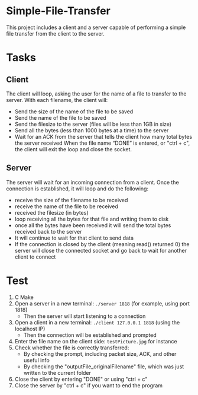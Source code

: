 # Simple-File-Transfer
This project includes a client and a server capable of performing a simple file transfer from the client to the server.

# Tasks
## Client
The client will loop, asking the user for the name of a file to transfer to the server.
With each filename, the client will:
- Send the size of the name of the file to be saved
- Send the name of the file to be saved
- Send the filesize to the server (files will be less than 1GB in size)
- Send all the bytes (less than 1000 bytes at a time) to the server
- Wait for an ACK from the server that tells the client how many total bytes the server received
When the file name “DONE” is entered, or "ctrl + c", the client will exit the loop and close the socket.

## Server
The server will wait for an incoming connection from a client. Once the connection is established, it will loop and do the following:
- receive the size of the filename to be received
- receive the name of the file to be received
- received the filesize (in bytes)
- loop receiving all the bytes for that file and writing them to disk
- once all the bytes have been received it will send the total bytes received back to the server
- It will continue to wait for that client to send data
- If the connection is closed by the client (meaning read() returned 0) the server will close the connected socket and go back to wait for another client to connect

# Test
1. C Make
2. Open a server in a new terminal: `./server 1818` (for example, using port 1818)
   - Then the server will start listening to a connection
3. Open a client in a new terminal: `./client 127.0.0.1 1818` (using the localhost IP)
   - Then the connection will be established and prompted
4. Enter the file name on the client side: `testPicture.jpg` for instance
5. Check whether the file is correctly transferred:
   - By checking the prompt, including packet size, ACK, and other useful info
   - By checking the "outputFile_originalFilename" file, which was just written to the current folder
6. Close the client by entering "DONE" or using "ctrl + c"
7. Close the server by "ctrl + c" if you want to end the program

